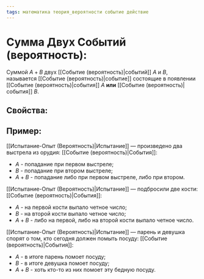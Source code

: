 ```yaml
---
tags: математика теория_вероятности событие действие
---
```

# Сумма Двух Событий (вероятность):
Суммой $A + B$ двух [[Событие (вероятность)|событий]] $A$ и $B$, называется [[Событие (вероятность)|событие]] состоящие в появлении [[Событие (вероятность)|события]] $A$ **или** [[Событие (вероятность)|события]] $B$.

## Свойства:

## Пример:
[[Испытание-Опыт (Вероятность)|Испытание]] — произведено два выстрела из орудия:
[[Событие (вероятность)|События]]:
* $A$ - попадание при первом выстреле;
* $B$ - попадание при втором выстреле;
* $A + B$ - попадание либо при первом выстреле, либо при втором.

[[Испытание-Опыт (Вероятность)|Испытание]] — подбросили две кости:
[[Событие (вероятность)|События]]:
* $A$ - на первой кости выпало четное число;
* $B$ - на второй кости выпало четное число;
* $A + B$ - либо на первой, либо на второй кости выпало четное число.

[[Испытание-Опыт (Вероятность)|Испытание]] — парень и девушка спорят о том, кто сегодня должен помыть посуду:
[[Событие (вероятность)|События]]:
* $A$ - в итоге парень помоет посуду;
* $B$ - в итоге девушка помоет посуду;
* $A + B$ - хоть кто-то из них помоет эту бедную посуду.